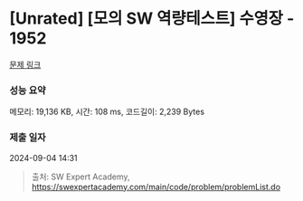 # [Unrated] [모의 SW 역량테스트] 수영장 - 1952 

[문제 링크](https://swexpertacademy.com/main/code/problem/problemDetail.do?contestProbId=AV5PpFQaAQMDFAUq) 

### 성능 요약

메모리: 19,136 KB, 시간: 108 ms, 코드길이: 2,239 Bytes

### 제출 일자

2024-09-04 14:31



> 출처: SW Expert Academy, https://swexpertacademy.com/main/code/problem/problemList.do